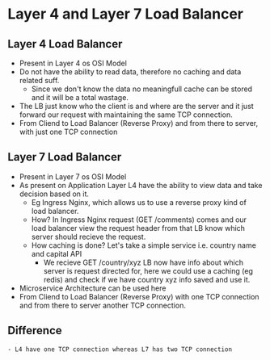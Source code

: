 # Layer 4 and Layer 7 Load Balancer

## Layer 4 Load Balancer

- Present in Layer 4 os OSI Model
- Do not have the ability to read data, therefore no caching and data related suff.
  - Since we don't know the data no meaningfull cache can be stored and it will be a total wastage.
- The LB just know who the client is and where are the server and it just forward our request with maintaining the same TCP connection.
- From Cliend to Load Balancer (Reverse Proxy) and from there to server, with just one TCP connection

## Layer 7 Load Balancer

- Present in Layer 7 os OSI Model
- As present on Application Layer L4 have the ability to view data and take decision based on it.
  - Eg Ingress Nginx, which allows us to use a reverse proxy kind of load balancer.
  - How? In Ingress Nginx request (GET /comments) comes and our load balancer view the request header from that LB know which server should recieve the request.
  - How caching is done? Let's take a simple service i.e. country name and capital API
    - We recieve GET /country/xyz LB now have info about which server is request directed for, here we could use a caching (eg redis) and check if we have country xyz info saved and use it.
- Microservice Architecture can be used here
- From Cliend to Load Balancer (Reverse Proxy) with one TCP connection and from there to server another TCP connection.

## Difference

    - L4 have one TCP connection whereas L7 has two TCP connection
